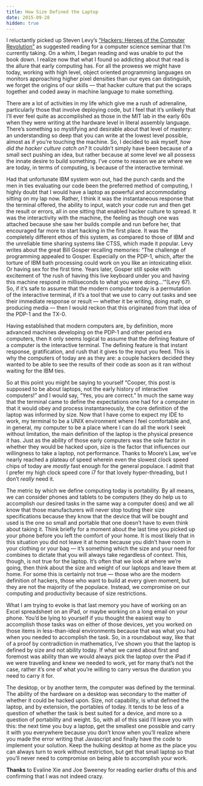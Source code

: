 ```yaml
---
title: How Size Defined the Laptop
date: 2015-09-28
hidden: true
---
```

I reluctantly picked up Steven Levy’s [“Hackers: Heroes of the Computer Revolution”](http://www.amazon.com/Hackers-Computer-Revolution-Anniversary-Edition/dp/1449388396) as suggested reading
for a computer science seminar that I’m currently taking. On a whim, I began reading and was unable to put the book down. I realize now that what I found so addicting about that read is the allure that early computing has. For all the prowess we might
have today, working with high level, object oriented programming languages on monitors approaching higher pixel densities than our eyes can distinguish, we forget the origins of our skills — that hacker culture that put the scraps together and coded
away in machine language to make something.

There are a lot of activities in my life which give me a rush of adrenaline, particularly those that involve deploying code, but I feel that it’s unlikely that I’ll ever feel quite as accomplished as those in the MIT lab in the early 60s when they were
writing at the hardware level in literal assembly language. There’s something so mystifying and desirable about that level of mastery: an understanding so deep that you can write at the lowest level possible, almost as if you’re touching the machine.
So, I decided to ask myself, <i>how did the hacker culture catch on?</i> It couldn’t simply have been because of a small sect pushing an idea, but rather because at some level we all possess the innate desire to build something. I’ve come to reason we are
where we are today, in terms of computing, is because of the interactive terminal.

Had that unfortunate IBM system won out, had the punch cards and the men in ties evaluating our code been the preferred method of computing, I highly doubt that I would have a laptop as powerful and accommodating sitting on my lap now. Rather, I think
it was the instantaneous response that the terminal offered, the ability to input, watch your code run and then get the result or errors, all in one sitting that enabled hacker culture to spread. It was the interactivity with the machine, the feeling
as though one was attached because she saw her builds compile and run before her, that encouraged far more to start hacking in the first place. It was the completely different ethos of this system, as compared to those of IBM and the unreliable time
sharing systems like CTSS, which made it popular. Levy writes about the great Bill Gosper recalling memories: “The challenge of programming appealed to Gosper. Especially on the PDP-1, which, after the torture of IBM bath processing could work on you
like an intoxicating elixir. Or having sex for the first time. Years later, Gosper still spoke with excitement of ‘the rush of having this live keyboard under you and having this machine respond in milliseconds to what you were doing...’”(Levy 67).
So, if it’s safe to assume that the modern computer today is a permutation of the interactive terminal, if it’s a tool that we use to carry out tasks and see their immediate response or result — whether it be writing, doing math, or producing media
— then I would reckon that this originated from that idea of the PDP-1 and the TX-0.

Having established that modern computers are, by definition, more advanced machines developing on the PDP-1 and other period era computers, then it only seems logical to assume that the defining feature of a computer is the interactive terminal. The
defining feature is that instant response, gratification, and rush that it gives to the input you feed. This is why the computers of today are as they are: a couple hackers decided they wanted to be able to see the results of their code as soon as
it ran without waiting for the IBM ties.

So at this point you might be saying to yourself “Cooper, this post is supposed to be about laptops, not the early history of interactive computers!” and I would say, “Yes, you are correct.” In much the same way that the terminal came to define the
expectations one had for a computer in that it would obey and process instantaneously, the core definition of the laptop was informed by size. Now that I have come to expect my IDE to work, my terminal to be a UNIX environment where I feel comfortable
and, in general, my computer to be a place where I can do all the work I seek without limitation, the main definition of the laptop is the physical presence it has. Just as the ability of those early computers was the sole factor in whether they would
be hacked upon, size is the factor that influences our willingness to take a laptop, not performance. Thanks to Moore’s Law, we’ve nearly reached a plateau of speed wherein even the slowest clock speed chips of today are <i>mostly</i> fast enough for the
general populace. I admit that I prefer my high clock speed core i7 for that lovely hyper-threading, but I don’t <i>really</i> need it.

The metric by which we define computing today is portability. By all means, we can consider phones and tablets to be computers (they do help us to accomplish our desired tasks in the same way a computer does) and we all know that those manufacturers
will never stop touting their size specifications because they know that the device that will be bought and used is the one so small and portable that one doesn’t have to even think about taking it. Think briefly for a moment about the last time you
picked up your phone before you left the comfort of your home. It is most likely that in this situation you did not leave it at home because you didn’t have room in your clothing or your bag — it’s something which the size and your need for combines
to dictate that you will always take regardless of context. This, though, is not true for the laptop. It’s often that we look at where we’re going, then think about the size and weight of our laptops and leave them at home. For some this is certainly
not true — those who are the modern definition of hackers, those who want to build at every given moment, but they are not the majority of the populace. Instead, we compromise on our computing and productivity because of size restrictions.

What I am trying to evoke is that last memory you have of working on an Excel spreadsheet on an iPad, or maybe working on a long email on your phone. You’d be lying to yourself if you thought the easiest way to accomplish those tasks was on either of
those devices, yet you worked on those items in less-than-ideal environments because that was what you had when you needed to accomplish the task. So, in a roundabout way, like that of a proof by contradiction in mathematics, I’ve shown you that the
laptop is defined by size and not ability today. If what we cared about first and foremost was ability than we would always pick the laptop over the iPad if we were traveling and knew we needed to work, yet for many that’s not the case, rather it’s
one of what you’re willing to carry versus the duration you need to carry it for.

The desktop, or by another term, the computer was defined by the terminal. The ability of the hardware on a desktop was secondary to the matter of whether it could be hacked upon. Size, not capability, is what defined the laptop, and by extension, the
portables of today. It tends to be less of a question of whether the task is best suited for a device, and more so a question of portability and weight. So, with all of this said I’ll leave you with this: the next time you buy a laptop, get the smallest
one possible and carry it with you everywhere because you don’t know when you’ll realize where you made the error writing that Javascript and finally have the code to implement your solution. Keep the hulking desktop at home as the place you can always
turn to work without restriction, but get that small laptop so that you’ll never need to compromise on being able to accomplish your work.

**Thanks** to Evaline Xie and Joe Sweeney for reading earlier drafts of this and confirming that I was not indeed crazy.
